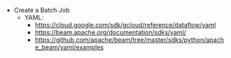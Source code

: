 - Create a Batch Job
  - YAML:
    - https://cloud.google.com/sdk/gcloud/reference/dataflow/yaml
    - https://beam.apache.org/documentation/sdks/yaml/
    - https://github.com/apache/beam/tree/master/sdks/python/apache_beam/yaml/examples  
